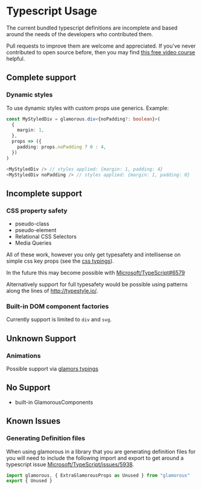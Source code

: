 # Typescript Usage

The current bundled typescript definitions are incomplete and based around the needs of the developers who contributed them.

Pull requests to improve them are welcome and appreciated. If you've never contributed to open source before, then you may find [this free video course](https://egghead.io/courses/how-to-contribute-to-an-open-source-project-on-github) helpful.

## Complete support

### Dynamic styles

To use dynamic styles with custom props use generics. Example:

```ts
const MyStyledDiv = glamorous.div<{noPadding?: boolean}>(
  {
    margin: 1,
  },
  props => ({
    padding: props.noPadding ? 0 : 4,
  })
)

<MyStyledDiv /> // styles applied: {margin: 1, padding: 4}
<MyStyledDiv noPadding /> // styles applied: {margin: 1, padding: 0}
```

## Incomplete support

### CSS property safety

* pseudo-class
* pseudo-element
* Relational CSS Selectors
* Media Queries

All of these work, however you only get typesafety and intellisense on simple css key props (see the [css typings](https://github.com/paypal/glamorous/blob/master/typings/css-properties.d.ts)).

In the future this may become possible with [Microsoft/TypeScript#6579](https://github.com/Microsoft/TypeScript/issues/6579)

Alternatively support for full typesafety would be possible using patterns along the lines of http://typestyle.io/.

### Built-in DOM component factories

Currently support is limited to `div` and `svg`.

## Unknown Support

### Animations

Possible support via [glamors typings](https://github.com/threepointone/glamor/blob/master/index.d.ts)

## No Support

* built-in GlamorousComponents

## Known Issues

### Generating Definition files

When using glamorous in a library that you are generating definition files for you will need to include the following import and export to get around a typescript issue [Microsoft/TypeScript/issues/5938](https://github.com/Microsoft/TypeScript/issues/5938).

```ts
import glamorous, { ExtraGlamorousProps as Unused } from "glamorous"
export { Unused }
```
